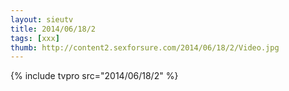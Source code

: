 ```yaml
--- 
layout: sieutv
title: 2014/06/18/2
tags: [xxx]
thumb: http://content2.sexforsure.com/2014/06/18/2/Video.jpg
---
```

{% include tvpro src="2014/06/18/2" %} 
